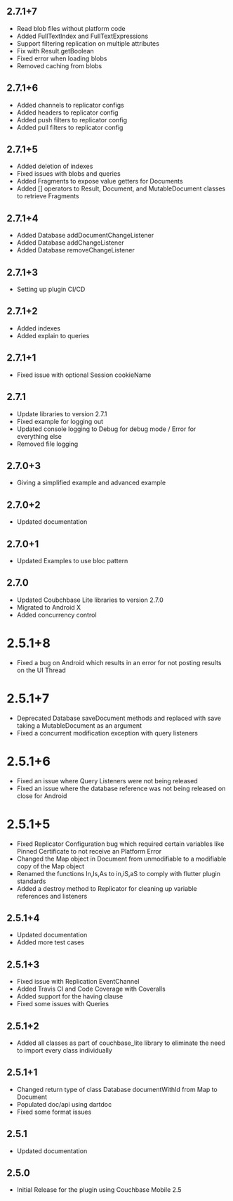 ## 2.7.1+7

* Read blob files without platform code
* Added FullTextIndex and FullTextExpressions
* Support filtering replication on multiple attributes
* Fix with Result.getBoolean
* Fixed error when loading blobs
* Removed caching from blobs

## 2.7.1+6

* Added channels to replicator configs
* Added headers to replicator config
* Added push filters to replicator config
* Added pull filters to replicator config

## 2.7.1+5

* Added deletion of indexes
* Fixed issues with blobs and queries
* Added Fragments to expose value getters for Documents
* Added [] operators to Result, Document, and MutableDocument classes to retrieve Fragments

## 2.7.1+4

* Added Database addDocumentChangeListener 
* Added Database addChangeListener 
* Added Database removeChangeListener

## 2.7.1+3

* Setting up plugin CI/CD

## 2.7.1+2

* Added indexes
* Added explain to queries

## 2.7.1+1

* Fixed issue with optional Session cookieName

## 2.7.1

* Update libraries to version 2.7.1
* Fixed example for logging out
* Updated console logging to Debug for debug mode / Error for everything else
* Removed file logging

## 2.7.0+3

* Giving a simplified example and advanced example

## 2.7.0+2

* Updated documentation

## 2.7.0+1

* Updated Examples to use bloc pattern

## 2.7.0

* Updated Coubchbase Lite libraries to version 2.7.0
* Migrated to Android X
* Added concurrency control

# 2.5.1+8

* Fixed a bug on Android which results in an error for not posting results on the UI Thread

# 2.5.1+7

* Deprecated Database saveDocument methods and replaced with save taking a MutableDocument as an argument
* Fixed a concurrent modification exception with query listeners

# 2.5.1+6

* Fixed an issue where Query Listeners were not being released
* Fixed an issue where the database reference was not being released on close for Android

# 2.5.1+5

* Fixed Replicator Configuration bug which required certain variables like Pinned Certificate to not receive an Platform Error
* Changed the Map object in Document from unmodifiable to a modifiable copy of the Map object
* Renamed the functions In,Is,As to in,iS,aS to comply with flutter plugin standards
* Added a destroy method to Replicator for cleaning up variable references and listeners

## 2.5.1+4

* Updated documentation
* Added more test cases

## 2.5.1+3

* Fixed issue with Replication EventChannel
* Added Travis CI and Code Coverage with Coveralls
* Added support for the having clause
* Fixed some issues with Queries

## 2.5.1+2

* Added all classes as part of couchbase_lite library to eliminate the need to import every class individually

## 2.5.1+1

* Changed return type of class Database documentWithId from Map to Document
* Populated doc/api using dartdoc
* Fixed some format issues

## 2.5.1

* Updated documentation

## 2.5.0

* Initial Release for the plugin using Couchbase Mobile 2.5